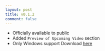 ```yaml
---
layout: post
title: v0.1.2
comment: false
---
```


- Officially available to public
- Added `Preview of Upcoming Video` section
- Only Windows support
Download [here](https://github.com/liamyang/liamyang.github.io/releases/download/v0.1.2-alpha/0.1.2.zip)

